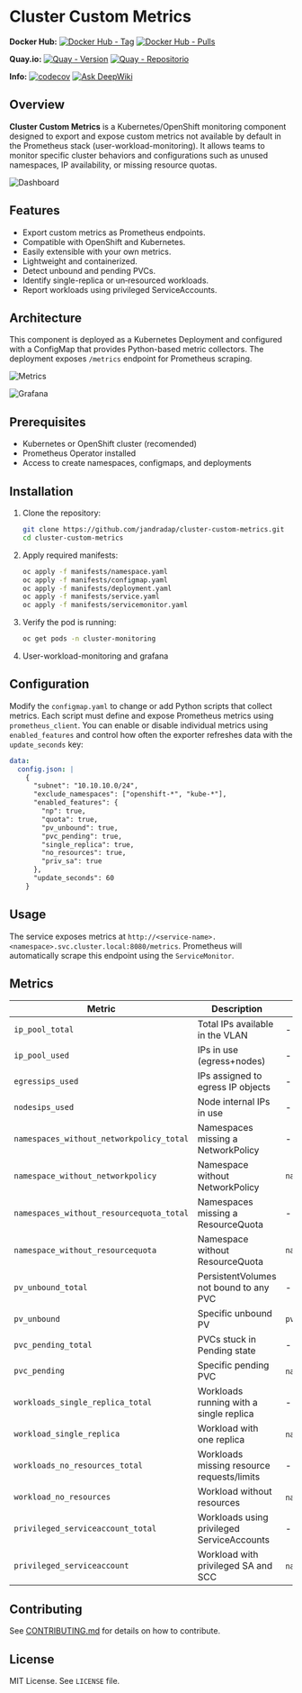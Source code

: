 # Cluster Custom Metrics

**Docker Hub:**
[![Docker Hub - Tag](https://img.shields.io/docker/v/jorgeandrada/cluster-custom-metrics?label=version&sort=semver)](https://hub.docker.com/r/jorgeandrada/cluster-custom-metrics)
[![Docker Hub - Pulls](https://img.shields.io/docker/pulls/jorgeandrada/cluster-custom-metrics)](https://hub.docker.com/r/jorgeandrada/cluster-custom-metrics)

**Quay.io:**
[![Quay - Version](https://img.shields.io/badge/quay.io-latest-red)](https://quay.io/repository/jandradap/cluster-custom-metrics)
[![Quay - Repositorio](https://img.shields.io/badge/Quay.io-cluster--custom--metrics-blue?logo=redhat)](https://quay.io/repository/jandradap/cluster-custom-metrics)

**Info:**
[![codecov](https://codecov.io/github/jandradap/cluster-custom-metrics/branch/develop/graph/badge.svg?token=3XICVV1DMD)](https://codecov.io/github/jandradap/cluster-custom-metrics)
[![Ask DeepWiki](https://deepwiki.com/badge.svg)](https://deepwiki.com/jandradap/cluster-custom-metrics)

## Overview

**Cluster Custom Metrics** is a Kubernetes/OpenShift monitoring component designed to export and expose custom metrics not available by default in the Prometheus stack (user-workload-monitoring). It allows teams to monitor specific cluster behaviors and configurations such as unused namespaces, IP availability, or missing resource quotas.

![Dashboard](images/dashboard.png)

## Features

* Export custom metrics as Prometheus endpoints.
* Compatible with OpenShift and Kubernetes.
* Easily extensible with your own metrics.
* Lightweight and containerized.
* Detect unbound and pending PVCs.
* Identify single-replica or un‑resourced workloads.
* Report workloads using privileged ServiceAccounts.

## Architecture

This component is deployed as a Kubernetes Deployment and configured with a ConfigMap that provides Python-based metric collectors. The deployment exposes `/metrics` endpoint for Prometheus scraping.

![Metrics](images/metrics.png)

![Grafana](images/grafana.png)

## Prerequisites

* Kubernetes or OpenShift cluster (recomended)
* Prometheus Operator installed
* Access to create namespaces, configmaps, and deployments

## Installation

1. Clone the repository:

   ```bash
   git clone https://github.com/jandradap/cluster-custom-metrics.git
   cd cluster-custom-metrics
   ```

2. Apply required manifests:

   ```bash
   oc apply -f manifests/namespace.yaml
   oc apply -f manifests/configmap.yaml
   oc apply -f manifests/deployment.yaml
   oc apply -f manifests/service.yaml
   oc apply -f manifests/servicemonitor.yaml
   ```

3. Verify the pod is running:

   ```bash
   oc get pods -n cluster-monitoring
   ```

4. User-workload-monitoring and grafana

## Configuration

Modify the `configmap.yaml` to change or add Python scripts that collect metrics. Each script must define and expose Prometheus metrics using `prometheus_client`.
You can enable or disable individual metrics using `enabled_features` and control how often the exporter refreshes data with the `update_seconds` key:

```yaml
data:
  config.json: |
    {
      "subnet": "10.10.10.0/24",
      "exclude_namespaces": ["openshift-*", "kube-*"],
      "enabled_features": {
        "np": true,
        "quota": true,
        "pv_unbound": true,
        "pvc_pending": true,
        "single_replica": true,
        "no_resources": true,
        "priv_sa": true
      },
      "update_seconds": 60
    }
```

## Usage

The service exposes metrics at `http://<service-name>.<namespace>.svc.cluster.local:8080/metrics`. Prometheus will automatically scrape this endpoint using the `ServiceMonitor`.

## Metrics

| Metric | Description | Labels | Example |
|-------|-------------|--------|---------|
| `ip_pool_total` | Total IPs available in the VLAN | - | `ip_pool_total 254` |
| `ip_pool_used` | IPs in use (egress+nodes) | - | `ip_pool_used 21` |
| `egressips_used` | IPs assigned to egress IP objects | - | `egressips_used 10` |
| `nodesips_used` | Node internal IPs in use | - | `nodesips_used 11` |
| `namespaces_without_networkpolicy_total` | Namespaces missing a NetworkPolicy | - | `namespaces_without_networkpolicy_total 2` |
| `namespace_without_networkpolicy` | Namespace without NetworkPolicy | `namespace` | `namespace_without_networkpolicy{namespace="dev"} 1` |
| `namespaces_without_resourcequota_total` | Namespaces missing a ResourceQuota | - | `namespaces_without_resourcequota_total 3` |
| `namespace_without_resourcequota` | Namespace without ResourceQuota | `namespace` | `namespace_without_resourcequota{namespace="dev"} 1` |
| `pv_unbound_total` | PersistentVolumes not bound to any PVC | - | `pv_unbound_total 1` |
| `pv_unbound` | Specific unbound PV | `pv` | `pv_unbound{pv="pv1"} 1` |
| `pvc_pending_total` | PVCs stuck in Pending state | - | `pvc_pending_total 2` |
| `pvc_pending` | Specific pending PVC | `namespace`,`pvc` | `pvc_pending{namespace="dev",pvc="data"} 1` |
| `workloads_single_replica_total` | Workloads running with a single replica | - | `workloads_single_replica_total 1` |
| `workload_single_replica` | Workload with one replica | `namespace`,`app`,`kind` | `workload_single_replica{namespace="dev",app="web",kind="deployment"} 1` |
| `workloads_no_resources_total` | Workloads missing resource requests/limits | - | `workloads_no_resources_total 1` |
| `workload_no_resources` | Workload without resources | `namespace`,`app`,`kind` | `workload_no_resources{namespace="dev",app="web",kind="statefulset"} 1` |
| `privileged_serviceaccount_total` | Workloads using privileged ServiceAccounts | - | `privileged_serviceaccount_total 1` |
| `privileged_serviceaccount` | Workload with privileged SA and SCC | `namespace`,`app`,`serviceaccount`,`scc` | `privileged_serviceaccount{namespace="dev",app="web",serviceaccount="sa",scc="privileged"} 1` |

## Contributing

See [CONTRIBUTING.md](CONTRIBUTING.md) for details on how to contribute.

## License

MIT License. See `LICENSE` file.
